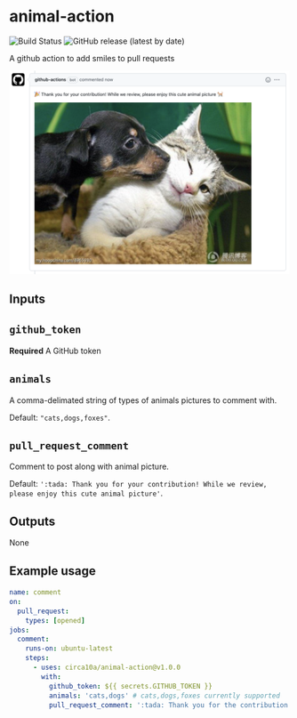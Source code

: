 # animal-action

![Build Status](https://github.com/circa10a/animal-action/workflows/release/badge.svg)
![GitHub release (latest by date)](https://img.shields.io/github/v/release/circa10a/animal-action?style=plastic)

A github action to add smiles to pull requests

![alt text](docs/img/example.png)

## Inputs

## `github_token`

**Required** A GitHub token

## `animals`

A comma-delimated string of types of animals pictures to comment with.

Default: `"cats,dogs,foxes"`.

## `pull_request_comment`

Comment to post along with animal picture.

Default: `':tada: Thank you for your contribution! While we review, please enjoy this cute animal picture'`.

## Outputs

None

## Example usage

```yaml
name: comment
on:
  pull_request:
    types: [opened]
jobs:
  comment:
    runs-on: ubuntu-latest
    steps:
      - uses: circa10a/animal-action@v1.0.0
        with:
          github_token: ${{ secrets.GITHUB_TOKEN }}
          animals: 'cats,dogs' # cats,dogs,foxes currently supported
          pull_request_comment: ':tada: Thank you for the contribution! Here's a cute animal picture to say thank you!'
```
